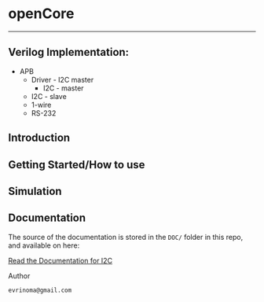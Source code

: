 # openCore
--------------------------------------------
Verilog Implementation:
--------------------------------------------
* APB
    * Driver - I2C master
        * I2C - master
    * I2C - slave
    * 1-wire
    * RS-232

Introduction
--------------------------------------------


Getting Started/How to use
--------------------------------------------


Simulation
--------------------------------------------


Documentation
--------------------------------------------
The source of the documentation is stored in the `DOC/` folder
in this repo, and available on here:

[Read the Documentation for I2C](https://github.com/evrinoma/openCore/blob/master/DOC/I2C.md)



Author

    evrinoma@gmail.com
